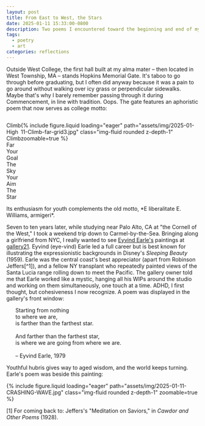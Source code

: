 ```yaml
---
layout: post
title: From East to West, the Stars
date: 2025-01-11 15:33:00-0800
description: Two poems I encountered toward the beginning and end of my formal education make for a humbling arc.
tags:
  - poetry
  - art
categories: reflections
---
```

Outside West College, the first hall built at my alma mater – then located in West Township, MA – stands Hopkins Memorial Gate. It's taboo to go through before graduating, but I often did anyway because it was a pain to go around without walking over icy grass or perpendicular sidewalks. Maybe that's why I barely remember passing through it during Commencement, in line with tradition. Oops. The gate features an aphoristic poem that now serves as college motto:
<div style="display: flex; justify-content: space-between;">
<div class="col-sm-6">

Climb High<br>
Climb Far<br>
Your Goal<br>
The Sky<br>
Your Aim<br>
The Star

</div>
<div class="col-sm-6">

{% include figure.liquid loading="eager" path="assets/img/2025-01-11-Climb-far-grid3.jpg" class="img-fluid rounded z-depth-1" zoomable=true %}

</div>
</div>
Its enthusiasm for youth complements the old motto, *E liberalitate E. Williams, armigeri*.

Seven to ten years later, while studying near Palo Alto, CA at "the Cornell of the West," I took a weekend trip down to Carmel-by-the-Sea. Bringing along a girlfriend from NYC, I really wanted to see [Eyvind Earle's](https://en.wikipedia.org/wiki/Eyvind_Earle) paintings at [gallery21](https://gallery21.com/). Eyvind (eye-vind) Earle led a full career but is best known for illustrating the expressionistic backgrounds in Disney's *Sleeping Beauty* (1959). Earle was the central coast's best appreciator (apart from Robinson Jeffers[^1]), and a fellow NY transplant who repeatedly painted views of the Santa Lucia range rolling down to meet the Pacific. The gallery owner told me that Earle worked like a mystic, hanging all his WIPs around the studio and working on them simultaneously, one touch at a time. ADHD, I first thought, but cohesiveness I now recognize. A poem was displayed in the gallery's front window:
<ul>

Starting from nothing <br>
to where we are,<br>
is farther than the farthest star.<br><br>
And farther than the farthest star,<br>
is where we are going from where we are.<br><br>
– Eyvind Earle, 1979

</ul>
Youthful hubris gives way to aged wisdom, and the world keeps turning. Earle's poem was beside this painting:

{% include figure.liquid loading="eager" path="assets/img/2025-01-11-CRASHING-WAVE.jpg" class="img-fluid rounded z-depth-1" zoomable=true %}

[1] For coming back to: Jeffers's "Meditation on Saviors," in *Cawdor and Other Poems* (1928).